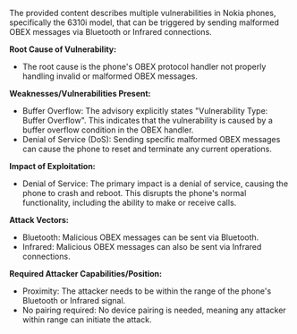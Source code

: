 The provided content describes multiple vulnerabilities in Nokia phones, specifically the 6310i model, that can be triggered by sending malformed OBEX messages via Bluetooth or Infrared connections.

**Root Cause of Vulnerability:**
- The root cause is the phone's OBEX protocol handler not properly handling invalid or malformed OBEX messages.

**Weaknesses/Vulnerabilities Present:**
- Buffer Overflow: The advisory explicitly states "Vulnerability Type: Buffer Overflow". This indicates that the vulnerability is caused by a buffer overflow condition in the OBEX handler.
- Denial of Service (DoS): Sending specific malformed OBEX messages can cause the phone to reset and terminate any current operations.

**Impact of Exploitation:**
- Denial of Service: The primary impact is a denial of service, causing the phone to crash and reboot. This disrupts the phone's normal functionality, including the ability to make or receive calls.

**Attack Vectors:**
- Bluetooth: Malicious OBEX messages can be sent via Bluetooth.
- Infrared: Malicious OBEX messages can also be sent via Infrared connections.

**Required Attacker Capabilities/Position:**
- Proximity: The attacker needs to be within the range of the phone's Bluetooth or Infrared signal.
- No pairing required: No device pairing is needed, meaning any attacker within range can initiate the attack.